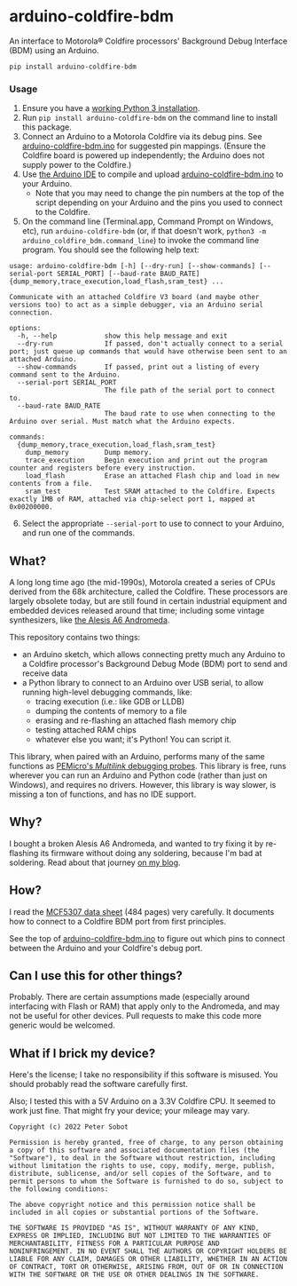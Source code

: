 # arduino-coldfire-bdm

An interface to Motorola® Coldfire processors' Background Debug Interface (BDM) using an Arduino.

```
pip install arduino-coldfire-bdm
```

### Usage

1. Ensure you have a [working Python 3 installation](https://python.org/download).
2. Run `pip install arduino-coldfire-bdm` on the command line to install this package.
3. Connect an Arduino to a Motorola Coldfire via its debug pins. See [arduino-coldfire-bdm.ino](https://github.com/psobot/arduino-coldfire-bdm/blob/main/arduino_coldfire_bdm/arduino-coldfire-bdm.ino) for suggested pin mappings. (Ensure the Coldfire board is powered up independently; the Arduino does not supply power to the Coldfire.)
4. Use [the Arduino IDE](https://arduino.cc/en/software) to compile and upload [arduino-coldfire-bdm.ino](https://github.com/psobot/arduino-coldfire-bdm/blob/main/arduino_coldfire_bdm/arduino-coldfire-bdm.ino) to your Arduino.
    - Note that you may need to change the pin numbers at the top of the script depending on your Arduino and the pins you used to connect to the Coldfire.
5. On the command line (Terminal.app, Command Prompt on Windows, etc), run `arduino-coldfire-bdm` (or, if that doesn't work, `python3 -m arduino_coldfire_bdm.command_line`) to invoke the command line program. You should see the following help text:

```
usage: arduino-coldfire-bdm [-h] [--dry-run] [--show-commands] [--serial-port SERIAL_PORT] [--baud-rate BAUD_RATE] {dump_memory,trace_execution,load_flash,sram_test} ...

Communicate with an attached Coldfire V3 board (and maybe other versions too) to act as a simple debugger, via an Arduino serial connection.

options:
  -h, --help            show this help message and exit
  --dry-run             If passed, don't actually connect to a serial port; just queue up commands that would have otherwise been sent to an attached Arduino.
  --show-commands       If passed, print out a listing of every command sent to the Arduino.
  --serial-port SERIAL_PORT
                        The file path of the serial port to connect to.
  --baud-rate BAUD_RATE
                        The baud rate to use when connecting to the Arduino over serial. Must match what the Arduino expects.

commands:
  {dump_memory,trace_execution,load_flash,sram_test}
    dump_memory         Dump memory.
    trace_execution     Begin execution and print out the program counter and registers before every instruction.
    load_flash          Erase an attached Flash chip and load in new contents from a file.
    sram_test           Test SRAM attached to the Coldfire. Expects exactly 1MB of RAM, attached via chip-select port 1, mapped at 0x00200000.
```

6. Select the appropriate `--serial-port` to use to connect to your Arduino, and run one of the commands.

## What?

A long long time ago (the mid-1990s), Motorola created a series of CPUs derived from the 68k architecture, called the Coldfire. These processors are largely obsolete today, but are still found in certain industrial equipment and embedded devices released around that time; including some vintage synthesizers, like [the Alesis A6 Andromeda](https://www.alesis.com/products/view/a6-andromeda).

This repository contains two things:
 - an Arduino sketch, which allows connecting pretty much any Arduino to a Coldfire processor's Background Debug Mode (BDM) port to send and receive data
 - a Python library to connect to an Arduino over USB serial, to allow running high-level debugging commands, like:
   - tracing execution (i.e.: like GDB or LLDB)
   - dumping the contents of memory to a file
   - erasing and re-flashing an attached flash memory chip
   - testing attached RAM chips
   - whatever else you want; it's Python! You can script it.

This library, when paired with an Arduino, performs many of the same functions as [PEMicro's _Multilink_ debugging probes](https://www.pemicro.com). This library is free, runs wherever you can run an Arduino and Python code (rather than just on Windows), and requires no drivers. However, this library is way slower, is missing a ton of functions, and has no IDE support.

## Why?

I bought a broken Alesis A6 Andromeda, and wanted to try fixing it by re-flashing its firmware without doing any soldering, because I'm bad at soldering. Read about that journey [on my blog](http://blog.petersobot.com/preview/c5fGNB81gvwoJvi7SchKEK/).

## How?

I read the [MCF5307 data sheet](https://www.nxp.com/docs/en/data-sheet/MCF5307BUM.pdf) (484 pages) very carefully. It documents how to connect to a Coldfire BDM port from first principles.

See the top of [arduino-coldfire-bdm.ino](https://github.com/psobot/arduino-coldfire-bdm/blob/main/arduino_coldfire_bdm/arduino-coldfire-bdm.ino) to figure out which pins to connect between the Arduino and your Coldfire's debug port.

## Can I use this for other things?

Probably. There are certain assumptions made (especially around interfacing with Flash or RAM) that apply only to the Andromeda, and may not be useful for other devices. Pull requests to make this code more generic would be welcomed.

## What if I brick my device?

Here's the license; I take no responsibility if this software is misused. You should probably read the software carefully first.

Also; I tested this with a 5V Arduino on a 3.3V Coldfire CPU. It seemed to work just fine. That might fry your device; your mileage may vary.

```
Copyright (c) 2022 Peter Sobot

Permission is hereby granted, free of charge, to any person obtaining
a copy of this software and associated documentation files (the
"Software"), to deal in the Software without restriction, including
without limitation the rights to use, copy, modify, merge, publish,
distribute, sublicense, and/or sell copies of the Software, and to
permit persons to whom the Software is furnished to do so, subject to
the following conditions:

The above copyright notice and this permission notice shall be
included in all copies or substantial portions of the Software.

THE SOFTWARE IS PROVIDED "AS IS", WITHOUT WARRANTY OF ANY KIND,
EXPRESS OR IMPLIED, INCLUDING BUT NOT LIMITED TO THE WARRANTIES OF
MERCHANTABILITY, FITNESS FOR A PARTICULAR PURPOSE AND
NONINFRINGEMENT. IN NO EVENT SHALL THE AUTHORS OR COPYRIGHT HOLDERS BE
LIABLE FOR ANY CLAIM, DAMAGES OR OTHER LIABILITY, WHETHER IN AN ACTION
OF CONTRACT, TORT OR OTHERWISE, ARISING FROM, OUT OF OR IN CONNECTION
WITH THE SOFTWARE OR THE USE OR OTHER DEALINGS IN THE SOFTWARE.
```

